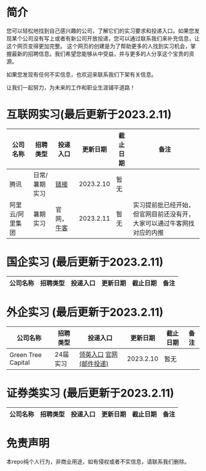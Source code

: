 # 简介

您可以轻松地找到自己感兴趣的公司，了解它们的实习要求和投递入口。如果您发现某个公司没有写上或者有新公司开放投递，您可以通过联系我们来补充信息，让这个网页变得更加完整。
这个网页的创建是为了帮助更多的人找到实习机会，掌握最新的招聘信息。我们希望您能够从中受益，并与更多的人分享这个宝贵的资源。

如果您发现有任何不实信息，也欢迎来联系我们下架有关信息。

让我们一起努力，为未来的工作和职业生涯铺平道路！


# 互联网实习(最后更新于2023.2.11)

| 公司名称 | 招聘类型 | 投递入口 | 更新日期 | 截止日期 | 备注|
| ------- | -------- | ------- | --------| --------| --- |
| 腾讯    | 日常/暑期实习 | [链接](https://join.qq.com/) | 2023.2.10 | 暂无 | 
| 阿里云/阿里集团| 暑期实习 | 官网， [牛客](https://www.nowcoder.com/) | 2023.2.11| 暂无 | 实习提前批已经开始，但官网目前还没有开，大家可以通过牛客网找对应的内推|

# 国企实习 (最后更新于2023.2.11)
| 公司名称 | 招聘类型 | 投递入口 | 更新日期 | 截止日期 | 备注|
| ------- | -------- | ------- | --------| --------| --- |

# 外企实习 (最后更新于2023.2.11)

| 公司名称 | 招聘类型 | 投递入口 | 更新日期 | 截止日期 | 备注|
| ------- | -------- | ------- | --------| --------| --- |
|Green Tree Capital| 24届实习 | [领英入口](https://angel.co/company/greentree-capital/jobs/2422265-network-engineer-and-system-administrator-intern-remote-onsite?utm_campaign=linkedin_syndication&utm_source=linkedin) [官网(邮件投递)](https://www.greentree.group/opportunities.html) |  2023.2.10 | 暂无 | |

# 证券类实习 (最后更新于2023.2.11)

| 公司名称 | 招聘类型 | 投递入口 | 更新日期 | 截止日期 | 备注|
| ------- | -------- | ------- | --------| --------| --- |


# 免责声明
本repo纯个人行为，非商业用途，如有侵权或者不实信息，请联系我们删除。
